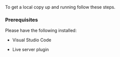 To get a local copy up and running follow these steps.

### Prerequisites

Please have the following installed:

* Visual Studio Code

* Live server plugin
